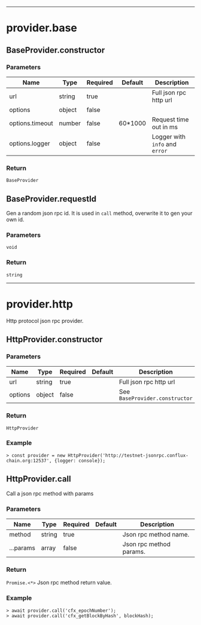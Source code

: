 
----------
# provider.base




## BaseProvider.constructor



### Parameters

Name            | Type   | Required | Default | Description
----------------|--------|----------|---------|-------------------------------
url             | string | true     |         | Full json rpc http url
options         | object | false    |         |
options.timeout | number | false    | 60*1000 | Request time out in ms
options.logger  | object | false    |         | Logger with `info` and `error`

### Return

`BaseProvider` 


## BaseProvider.requestId

Gen a random json rpc id.
It is used in `call` method, overwrite it to gen your own id.

### Parameters

`void`

### Return

`string` 


----------
# provider.http

Http protocol json rpc provider.


## HttpProvider.constructor



### Parameters

Name    | Type   | Required | Default | Description
--------|--------|----------|---------|-------------------------------
url     | string | true     |         | Full json rpc http url
options | object | false    |         | See `BaseProvider.constructor`

### Return

`HttpProvider` 

### Example

```
> const provider = new HttpProvider('http://testnet-jsonrpc.conflux-chain.org:12537', {logger: console});
```

## HttpProvider.call

Call a json rpc method with params

### Parameters

Name      | Type   | Required | Default | Description
----------|--------|----------|---------|------------------------
method    | string | true     |         | Json rpc method name.
...params | array  | false    |         | Json rpc method params.

### Return

`Promise.<*>` Json rpc method return value.

### Example

```
> await provider.call('cfx_epochNumber');> await provider.call('cfx_getBlockByHash', blockHash);
```